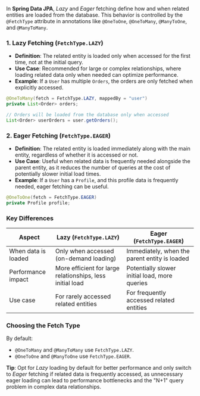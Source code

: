 In **Spring Data JPA**, *Lazy* and *Eager* fetching define how and when related entities are loaded from the database. This behavior is controlled by the `@FetchType` attribute in annotations like `@OneToOne`, `@OneToMany`, `@ManyToOne`, and `@ManyToMany`.

### 1. **Lazy Fetching (`FetchType.LAZY`)**
   - **Definition**: The related entity is loaded only when accessed for the first time, not at the initial query.
   - **Use Case**: Recommended for large or complex relationships, where loading related data only when needed can optimize performance.
   - **Example**: If a `User` has multiple `Orders`, the orders are only fetched when explicitly accessed.

   ```java
   @OneToMany(fetch = FetchType.LAZY, mappedBy = "user")
   private List<Order> orders;
   ```

   ```java
   // Orders will be loaded from the database only when accessed
   List<Order> userOrders = user.getOrders();
   ```

### 2. **Eager Fetching (`FetchType.EAGER`)**
   - **Definition**: The related entity is loaded immediately along with the main entity, regardless of whether it is accessed or not.
   - **Use Case**: Useful when related data is frequently needed alongside the parent entity, as it reduces the number of queries at the cost of potentially slower initial load times.
   - **Example**: If a `User` has a `Profile`, and this profile data is frequently needed, eager fetching can be useful.

   ```java
   @OneToOne(fetch = FetchType.EAGER)
   private Profile profile;
   ```

### Key Differences

| Aspect               | Lazy (`FetchType.LAZY`)                                 | Eager (`FetchType.EAGER`)                     |
|----------------------|---------------------------------------------------------|-----------------------------------------------|
| When data is loaded  | Only when accessed (on-demand loading)                  | Immediately, when the parent entity is loaded |
| Performance impact   | More efficient for large relationships, less initial load | Potentially slower initial load, more queries |
| Use case             | For rarely accessed related entities                    | For frequently accessed related entities      |

### Choosing the Fetch Type
By default:
- `@OneToMany` and `@ManyToMany` use `FetchType.LAZY`.
- `@OneToOne` and `@ManyToOne` use `FetchType.EAGER`.

**Tip**: Opt for *Lazy* loading by default for better performance and only switch to *Eager* fetching if related data is frequently accessed, as unnecessary eager loading can lead to performance bottlenecks and the "N+1" query problem in complex data relationships.
